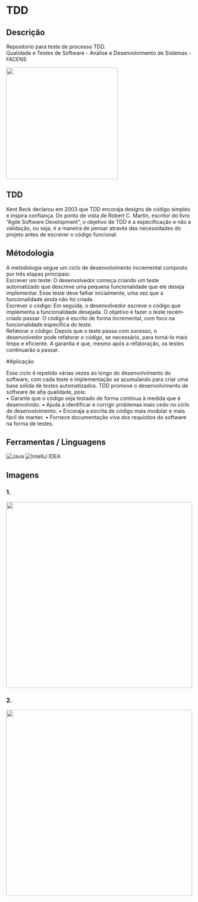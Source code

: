 # TDD

## Descrição

Repositorio para teste de processo TDD.</br>
Qualidade e Testes de Software - Análise e Desenvolvimento de Sistemas - FACENS

<div>
<img src="https://github.com/JoseMRezende/TDD/assets/112033771/5825bcaa-a73a-43cc-89d7-c268c45e5d79" width="300px" />
</div>

## TDD

Kent Beck declarou em 2003 que TDD encoraja designs de código simples e inspira
confiança. Do ponto de vista de Robert C. Martin, escritor do livro “Agile Software
Development”, o objetivo de TDD é a especificação e não a validação, ou seja, é a maneira
de pensar através das necessidades do projeto antes de escrever o código funcional.</br>

## Métodologia

A metodologia segue um ciclo de desenvolvimento incremental composto por três etapas principais:</br>
Escrever um teste: O desenvolvedor começa criando um teste automatizado que descreve
uma pequena funcionalidade que ele deseja implementar. Esse teste deve falhar inicialmente,
uma vez que a funcionalidade ainda não foi criada.</br>
Escrever o código: Em seguida, o desenvolvedor escreve o código que implementa a
funcionalidade desejada. O objetivo é fazer o teste recém-criado passar. O código é escrito
de forma incremental, com foco na funcionalidade específica do teste.</br>
Refatorar o código: Depois que o teste passa com sucesso, o desenvolvedor pode refatorar
o código, se necessário, para torná-lo mais limpo e eficiente. A garantia é que, mesmo após a
refatoração, os testes continuarão a passar.</br>

#Aplicação

Esse ciclo é repetido várias vezes ao longo do desenvolvimento do software, com cada teste
e implementação se acumulando para criar uma base sólida de testes automatizados. TDD
promove o desenvolvimento de software de alta qualidade, pois:</br>
• Garante que o código seja testado de forma contínua à medida que é desenvolvido.
• Ajuda a identificar e corrigir problemas mais cedo no ciclo de desenvolvimento.
• Encoraja a escrita de código mais modular e mais fácil de manter.
• Fornece documentação viva dos requisitos do software na forma de testes.

## Ferramentas / Linguagens

![Java](https://img.shields.io/badge/java-%23ED8B00.svg?style=for-the-badge&logo=openjdk&logoColor=white)
![IntelliJ IDEA](https://img.shields.io/badge/IntelliJIDEA-000000.svg?style=for-the-badge&logo=intellij-idea&logoColor=white)

## Imagens

### 1.
<div>
<img src="" width="500px" />
</div>

### 2.
<div>
<img src="" width="500px" />
</div>
